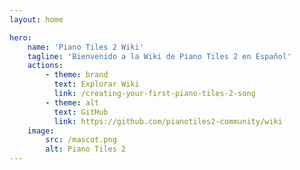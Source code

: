 ```yaml
---
layout: home

hero:
    name: 'Piano Tiles 2 Wiki'
    tagline: 'Bienvenido a la Wiki de Piano Tiles 2 en Español'
    actions:
        - theme: brand
          text: Explorar Wiki
          link: /creating-your-first-piano-tiles-2-song
        - theme: alt
          text: GitHub
          link: https://github.com/pianotiles2-community/wiki
    image:
        src: /mascot.png
        alt: Piano Tiles 2
---
```

